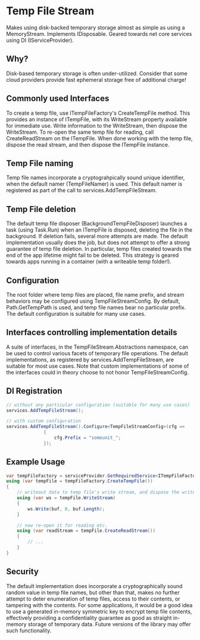 # Temp File Stream
Makes using disk-backed temporary storage almost as simple as using a MemoryStream. Implements IDisposable.
Geared towards net core services using DI (IServiceProvider).

## Why?
Disk-based temporary storage is often under-utilized. Consider that some cloud providers provide fast ephemeral storage
free of additional charge!

## Commonly used Interfaces
To create a temp file, use ITempFileFactory's CreateTempFile method. This provides an instance of
ITempFile, with its WriteStream property available for immediate use. Write information to the
WriteStream, then dispose the WriteStream. To re-open the same temp file for reading, call
CreateReadStream on the ITempFile. When done working with the temp file, dispose  the read stream,
and then dispose the ITempFile instance.

## Temp File naming
Temp file names incorporate a cryptograhpically sound unique identifier, when the default namer
(TempFileNamer) is used. This default namer is registered as part of the call to 
services.AddTempFileStream.

## Temp File deletion
The default temp file disposer (BackgroundTempFileDisposer) launches a task (using Task.Run) when
an ITempFile is disposed, deleting the file in the background. If deletion fails, several more 
attempts are made. The default implementation usually does the job, but does not attempt to offer
a strong guarantee of temp file deletion. In particular, temp files created towards the end of the
app lifetime might fail to be deleted. This strategy is geared towards apps running in a container
(with a writeable temp folder!).

## Configuration
The root folder where temp files are placed, file name prefix, and stream behaviors may be configured
using TempFileStreamConfig. By default, Path.GetTempPath is used, and temp file names bear no particular prefix. 
The default configuration is suitable for many use cases.

## Interfaces controlling implementation details
A suite of interfaces, in the TempFileStream.Abstractions namespace, can be used to control various
facets of temporary file operations. The default implementations, as registered by
services.AddTempFileStream, are suitable for most use cases. Note that custom implementations of
some of the interfaces could in theory choose to not honor TempFileStreamConfig.

## DI Registration
```csharp
// without any particular configuration (suitable for many use cases)
services.AddTempFileStream();

// with custom configuration
services.AddTempFileStream().Configure<TempFileStreamConfig>(cfg =>
              {
                  cfg.Prefix = "someunit_";
              });

```
## Example Usage
```csharp
var tempFileFactory = serviceProvider.GetRequiredService<ITempFileFactory>();
using (var tempFile = tempFileFactory.CreateTempFile())
{
    // writeout data to temp file's write stream, and dispose the write stream
    using (var ws = tempFile.WriteStream)
    {
        ws.Write(buf, 0, buf.Length);
    }

    // now re-open it for reading etc.
    using (var readStream = tempFile.CreateReadStream())
    {
        // ...
    }
}
```

## Security
The default implementation does incorporate a cryptographically sound random value in temp file names,
but other than that, makes no further attempt to deter enumeration of temp files, access to their contents, 
or tampering with the contents. For some applications, it would be a good idea to use a generated in-memory
symmetric key to encrypt temp file contents, effectively providing a confidentiality guarantee as good as
straight in-memory storage of temporary data. Future versions of the library may offer such functionality.